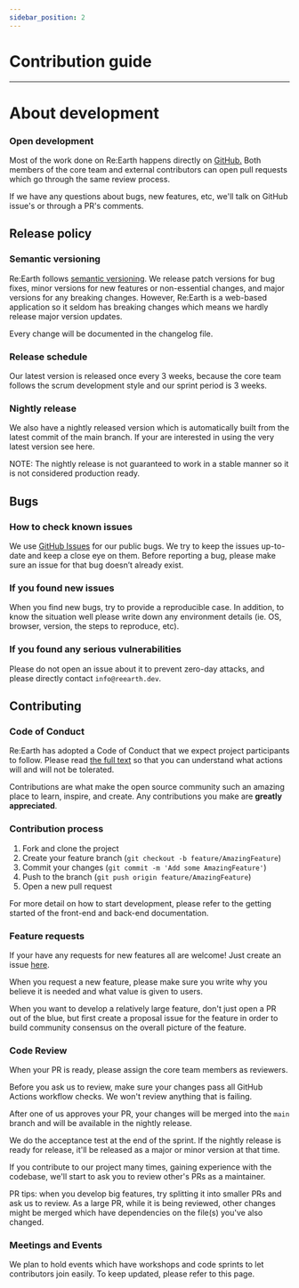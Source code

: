 ```yaml
---
sidebar_position: 2
---
```


# Contribution guide
------

# About development

### Open development

Most of the work done on Re:Earth happens directly on [GitHub.](https://github.com/reearth/reearth) Both members of the core team and external contributors can open pull requests which go through the same review process.

If we have any questions about bugs, new features, etc, we'll talk on GitHub issue's or through a PR's comments.

## Release policy

### Semantic versioning

Re:Earth follows [semantic versioning](https://semver.org/). We release patch versions for bug fixes, minor versions for new features or non-essential changes, and major versions for any breaking changes. However, Re:Earth is a web-based application so it seldom has breaking changes which means we hardly release major version updates.  

Every change will be documented in the changelog file.

### Release schedule

Our latest version is released once every 3 weeks, because the core team follows the scrum development style and our sprint period is 3 weeks. 

### Nightly release

We also have a nightly released version which is automatically built from the latest commit of the main branch. If your are interested in using the very latest version see here.

NOTE: The nightly release is not guaranteed to work in a stable manner so it is not considered production ready. 

## Bugs

### How to check known issues

We use [GitHub Issues](https://github.com/reearth/reearth/issues) for our public bugs. We try to keep the issues up-to-date and keep a close eye on them. Before reporting a bug, please make sure an issue for that bug doesn’t already exist.

### If you found new issues

When you find new bugs, try to provide a reproducible case. In addition, to know the situation well please write down any environment details (ie. OS, browser, version, the steps to reproduce, etc).

### If you found any serious vulnerabilities

Please do not open an issue about it to prevent zero-day attacks, and please directly contact `info@reearth.dev`. 

## Contributing

### Code of Conduct

Re:Earth has adopted a Code of Conduct that we expect project participants to follow. Please read [the full text](https://github.com/reearth/reearth/blob/main/CODE_OF_CONDUCT.md) so that you can understand what actions will and will not be tolerated.

Contributions are what make the open source community such an amazing place to learn, inspire, and create. Any contributions you make are **greatly appreciated**.

### Contribution process

1. Fork and clone the project
2. Create your feature branch (`git checkout -b feature/AmazingFeature`)
3. Commit your changes (`git commit -m 'Add some AmazingFeature'`)
4. Push to the branch (`git push origin feature/AmazingFeature`)
5. Open a new pull request

For more detail on how to start development, please refer to the getting started of the front-end and back-end documentation.

### Feature requests

If your have any requests for new features all are welcome! Just create an issue [here](https://github.com/reearth/reearth/issues?q=is%3Aissue+is%3Aopen+sort%3Aupdated-desc).

When you request a new feature, please make sure you write why you believe it is needed and what value is given to users.

When you want to develop a relatively large feature, don't just open a PR out of the blue, but first create a proposal issue for the feature in order to build community consensus on the overall picture of the feature.

### Code Review

When your PR is ready, please assign the core team members as reviewers. 

Before you ask us to review, make sure your changes pass all GitHub Actions workflow checks. We won't review anything that is failing. 

After one of us approves your PR, your changes will be merged into the `main` branch and will be available in the nightly release. 

We do the acceptance test at the end of the sprint. If the nightly release is ready for release, it'll be released as a major or minor version at that time. 

If you contribute to our project many times, gaining experience with the codebase, we'll start to ask you to review other's PRs as a maintainer.

PR tips: when you develop big features, try splitting it into smaller PRs and ask us to review. As a large PR, while it is being reviewed, other changes might be merged which have dependencies on the file(s) you've also changed.

### Meetings and Events

We plan to hold events which have workshops and code sprints to let contributors join easily.  To keep updated, please refer to this page.
